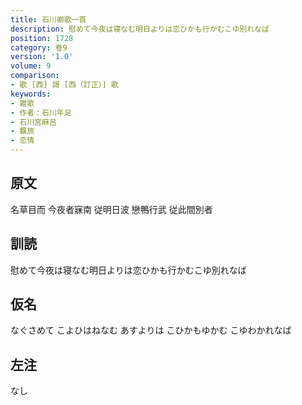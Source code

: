 ```yaml
---
title: 石川卿歌一首
description: 慰めて今夜は寝なむ明日よりは恋ひかも行かむこゆ別れなば
position: 1728
category: 巻9
version: '1.0'
volume: 9
comparison:
- 歌 [西] 謌 [西（訂正）] 歌
keywords:
- 雑歌
- 作者：石川年足
- 石川宮麻呂
- 羈旅
- 恋情
---
```


## 原文

名草目而 今夜者寐南 従明日波 戀鴨行武 従此間別者

## 訓読

慰めて今夜は寝なむ明日よりは恋ひかも行かむこゆ別れなば

## 仮名

なぐさめて こよひはねなむ あすよりは こひかもゆかむ こゆわかれなば

## 左注

なし
